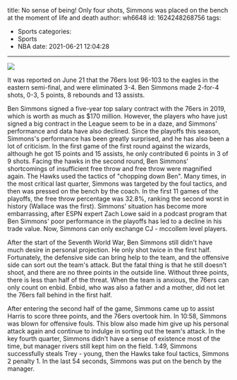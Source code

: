 title: No sense of being! Only four shots, Simmons was placed on the bench at the moment of life and death
author: wh6648
id: 1624248268756
tags: 
- Sports
categories: 
- Sports
- NBA
date: 2021-06-21 12:04:28
---
![](https://p8.itc.cn/q_70/images01/20210621/dac9b19fbd2f4df6b838ae14369fdfe5.jpeg)


It was reported on June 21 that the 76ers lost 96-103 to the eagles in the eastern semi-final, and were eliminated 3-4. Ben Simmons made 2-for-4 shots, 0-3, 5 points, 8 rebounds and 13 assists.

Ben Simmons signed a five-year top salary contract with the 76ers in 2019, which is worth as much as $170 million. However, the players who have just signed a big contract in the League seem to be in a daze, and Simmons' performance and data have also declined. Since the playoffs this season, Simmons's performance has been greatly surprised, and he has also been a lot of criticism. In the first game of the first round against the wizards, although he got 15 points and 15 assists, he only contributed 6 points in 3 of 9 shots. Facing the hawks in the second round, Ben Simmons' shortcomings of insufficient free throw and free throw were magnified again. The Hawks used the tactics of "chopping down Ben". Many times, in the most critical last quarter, Simmons was targeted by the foul tactics, and then was pressed on the bench by the coach. In the first 11 games of the playoffs, the free throw percentage was 32.8%, ranking the second worst in history (Wallace was the first). Simmons' situation has become more embarrassing, after ESPN expert Zach Lowe said in a podcast program that Ben Simmons' poor performance in the playoffs has led to a decline in his trade value. Now, Simmons can only exchange CJ - mccollem level players.

After the start of the Seventh World War, Ben Simmons still didn't have much desire in personal projection. He only shot twice in the first half. Fortunately, the defensive side can bring help to the team, and the offensive side can sort out the team's attack. But the fatal thing is that he still doesn't shoot, and there are no three points in the outside line. Without three points, there is less than half of the threat. When the team is anxious, the 76ers can only count on enbid. Enbid, who was also a father and a mother, did not let the 76ers fall behind in the first half.

After entering the second half of the game, Simmons came up to assist Harris to score three points, and the 76ers overtook him. In 10:58, Simmons was blown for offensive fouls. This blow also made him give up his personal attack again and continue to indulge in sorting out the team's attack. In the key fourth quarter, Simmons didn't have a sense of existence most of the time, but manager rivers still kept him on the field. 1:49, Simmons successfully steals Trey - young, then the Hawks take foul tactics, Simmons 2 penalty 1. In the last 54 seconds, Simmons was put on the bench by the manager.

